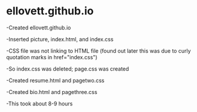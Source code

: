 # ellovett.github.io
-Created ellovett.github.io

-Inserted picture, index.html, and index.css

-CSS file was not linking to HTML file (found out later this was due to curly quotation marks in href="index.css")

-So index.css was deleted; page.css was created

-Created resume.html and pagetwo.css

-Created bio.html and pagethree.css

-This took about 8-9 hours

